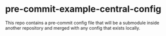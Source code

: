 # pre-commit-example-central-config

This repo contains a pre-commit config file that will be a submodule inside another repository and merged with any config that exists locally.
